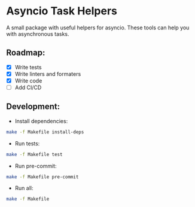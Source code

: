 # Asyncio Task Helpers
A small package with useful helpers for asyncio. These tools can help you with asynchronous tasks.


## Roadmap:

- [x] Write tests
- [x] Write linters and formaters
- [x] Write code
- [ ] Add CI/CD

## Development:
- Install dependencies:
```bash
make -f Makefile install-deps
```
- Run tests:
```bash
make -f Makefile test
```
- Run pre-commit:
```bash
make -f Makefile pre-commit
```
- Run all:
```bash
make -f Makefile
```
